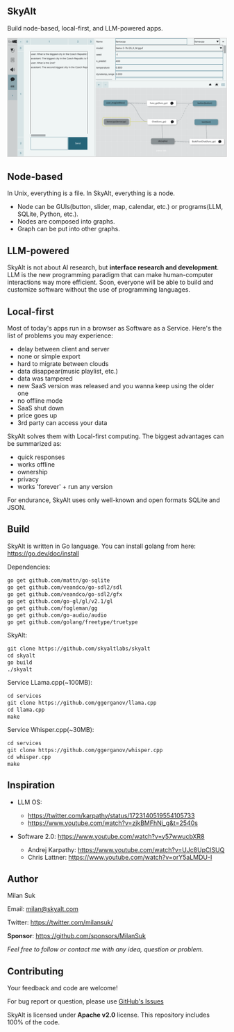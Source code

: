 ## SkyAlt
Build node-based, local-first, and LLM-powered apps.


<p align="center">
<img src="https://github.com/skyaltlabs/skyalt/blob/main/screenshots/screenshot_2024-3-13_21-33-40_small.png?raw=true" style="border:1px solid LightGrey" />
</p>



## Node-based
In Unix, everything is a file. In SkyAlt, everything is a node.
- Node can be GUIs(button, slider, map, calendar, etc.) or programs(LLM, SQLite, Python, etc.).
- Nodes are composed into graphs. 
- Graph can be put into other graphs. 



## LLM-powered
SkyAlt is not about AI research, but **interface research and development**. LLM is the new programming paradigm that can make human-computer interactions way more efficient. Soon, everyone will be able to build and customize software without the use of programming languages.



## Local-first
Most of today's apps run in a browser as Software as a Service. Here's the list of problems you may experience:
- delay between client and server
- none or simple export
- hard to migrate between clouds
- data disappear(music playlist, etc.)
- data was tampered
- new SaaS version was released and you wanna keep using the older one
- no offline mode
- SaaS shut down
- price goes up
- 3rd party can access your data

SkyAlt solves them with Local-first computing. The biggest advantages can be summarized as:
- quick responses
- works offline
- ownership
- privacy
- works 'forever' + run any version

For endurance, SkyAlt uses only well-known and open formats SQLite and JSON.



## Build
SkyAlt is written in Go language. You can install golang from here: https://go.dev/doc/install

Dependencies:
<pre><code>go get github.com/mattn/go-sqlite
go get github.com/veandco/go-sdl2/sdl
go get github.com/veandco/go-sdl2/gfx
go get github.com/go-gl/gl/v2.1/gl
go get github.com/fogleman/gg
go get github.com/go-audio/audio
go get github.com/golang/freetype/truetype
</code></pre>

SkyAlt:
<pre><code>git clone https://github.com/skyaltlabs/skyalt
cd skyalt
go build
./skyalt
</code></pre>

Service LLama.cpp(~100MB):
<pre><code>cd services
git clone https://github.com/ggerganov/llama.cpp
cd llama.cpp
make
</code></pre>

Service Whisper.cpp(~30MB):
<pre><code>cd services
git clone https://github.com/ggerganov/whisper.cpp
cd whisper.cpp
make
</code></pre>



## Inspiration
- LLM OS:
    - https://twitter.com/karpathy/status/1723140519554105733
    - https://www.youtube.com/watch?v=zjkBMFhNj_g&t=2540s

- Software 2.0:  https://www.youtube.com/watch?v=y57wwucbXR8
    - Andrej Karpathy: https://www.youtube.com/watch?v=UJc8UpClSUQ
    - Chris Lattner: https://www.youtube.com/watch?v=orY5aLMDU-I



## Author
Milan Suk

Email: milan@skyalt.com

Twitter: https://twitter.com/milansuk/

**Sponsor**: https://github.com/sponsors/MilanSuk

*Feel free to follow or contact me with any idea, question or problem.*



## Contributing
Your feedback and code are welcome!

For bug report or question, please use [GitHub's Issues](https://github.com/skyaltlabs/skyalt/issues)

SkyAlt is licensed under **Apache v2.0** license. This repository includes 100% of the code.
